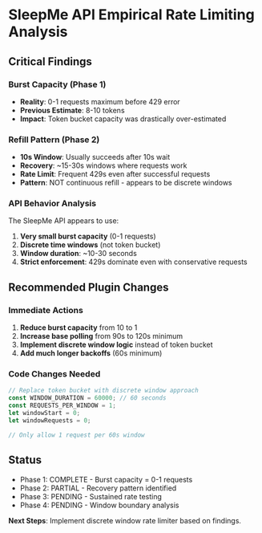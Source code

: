 # SleepMe API Empirical Rate Limiting Analysis

## Critical Findings

### Burst Capacity (Phase 1)
- **Reality**: 0-1 requests maximum before 429 error
- **Previous Estimate**: 8-10 tokens
- **Impact**: Token bucket capacity was drastically over-estimated

### Refill Pattern (Phase 2)  
- **10s Window**: Usually succeeds after 10s wait
- **Recovery**: ~15-30s windows where requests work
- **Rate Limit**: Frequent 429s even after successful requests
- **Pattern**: NOT continuous refill - appears to be discrete windows

### API Behavior Analysis
The SleepMe API appears to use:
1. **Very small burst capacity** (0-1 requests)
2. **Discrete time windows** (not token bucket)
3. **Window duration**: ~10-30 seconds
4. **Strict enforcement**: 429s dominate even with conservative requests

## Recommended Plugin Changes

### Immediate Actions
1. **Reduce burst capacity** from 10 to 1
2. **Increase base polling** from 90s to 120s minimum
3. **Implement discrete window logic** instead of token bucket
4. **Add much longer backoffs** (60s minimum)

### Code Changes Needed
```javascript
// Replace token bucket with discrete window approach
const WINDOW_DURATION = 60000; // 60 seconds
const REQUESTS_PER_WINDOW = 1;
let windowStart = 0;
let windowRequests = 0;

// Only allow 1 request per 60s window
```

## Status
- Phase 1: COMPLETE - Burst capacity = 0-1 requests
- Phase 2: PARTIAL - Recovery pattern identified  
- Phase 3: PENDING - Sustained rate testing
- Phase 4: PENDING - Window boundary analysis

**Next Steps**: Implement discrete window rate limiter based on findings.